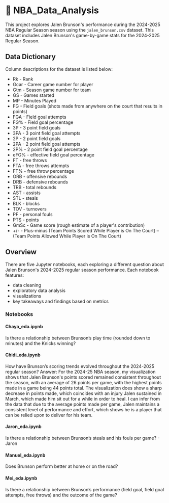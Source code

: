 # 🏀 NBA_Data_Analysis

This project explores Jalen Brunson's performance during the 2024-2025 NBA Regular Season season using the `jalen_brunson.csv` dataset. This dataset includes Jalen Brunson's game-by-game stats for the 2024-2025 Regular Season. 

## Data Dictionary

Column descriptions for the dataset is listed below:

* Rk - Rank
* Gcar - Career game number for player
* Gtm - Season game number for team
* GS - Games started
* MP - Minutes Played
* FG - Field goals (shots made from anywhere on the court that results in points)
* FGA - Field goal attempts
* FG% - Field goal percentage
* 3P - 3 point field goals
* 3PA - 3 point field goal attempts
* 2P - 2 point field goals
* 2PA - 2 point field goal attempts
* 2P% - 2 point field goal percentage
* eFG% - effective field goal percentage
* FT - free throws
* FTA - free throws attempts
* FT% - free throw percentage
* ORB - offensive rebounds
* DRB - defensive rebounds
* TRB - total rebounds 
* AST - assists 
* STL - steals
* BLK - blocks
* TOV - turnovers
* PF - personal fouls
* PTS - points 
* GmSc - Game score (rough estimate of a player's contribution)
* +/- - Plus-minus (Team Points Scored While Player is On The Court) – (Team Points Allowed While Player is On The Court)

## Overview

There are five Jupyter notebooks, each exploring a different question about Jalen Brunson's 2024-2025 regular season performance. Each notebook features:
- data cleaning
- exploratory data analysis 
- visualizations
- key takeaways and findings based on metrics

### Notebooks

#### Chaya_eda.ipynb 

Is there a relationship between Brunson’s play time (rounded down to minutes) and the Knicks winning?

#### Chidi_eda.ipynb 

How have Brunson’s scoring trends evolved throughout the 2024-2025 regular season?
 Answer: For the 2024-25 NBA season, my visualization shows that Jalen Brunson's points scored remained consistent throughout the season, with an average of 26 points per game, with the highest points made in a game being 44 points total. The visualization does show a sharp decrease in points made, which coincides with an injury Jalen sustained in March, which made him sit out for a while in order to heal. I can infer from the data that due to the average points made per game, Jalen maintains a consistent level of performance and effort, which shows he is a player that can be relied upon to deliver for his team.

#### Jaron_eda.ipynb 

Is there a relationship between Brunson’s steals and his fouls per game? - Jaron 

#### Manuel_eda.ipynb
Does Brunson perform better at home or on the road?

#### Mei_eda.ipynb 

Is there a relationship between Brunson’s performance (field goal, field goal attempts, free throws) and the outcome of the game? 

